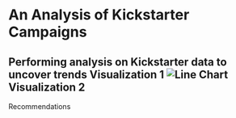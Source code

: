 # An Analysis of Kickstarter Campaigns
Performing analysis on Kickstarter data to uncover trends
Visualization 1
![Line Chart](https://user-images.githubusercontent.com/96501083/147894242-3d2642bd-390e-4f67-ab04-72f0783d2922.png)
Visualization 2
---
Recommendations
